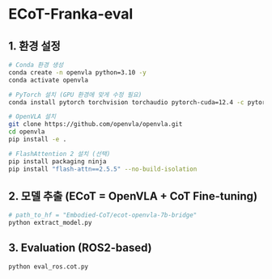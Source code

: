 # ECoT-Franka-eval

## 1. 환경 설정
```bash
# Conda 환경 생성
conda create -n openvla python=3.10 -y
conda activate openvla

# PyTorch 설치 (GPU 환경에 맞게 수정 필요)
conda install pytorch torchvision torchaudio pytorch-cuda=12.4 -c pytorch -c nvidia -y

# OpenVLA 설치
git clone https://github.com/openvla/openvla.git
cd openvla
pip install -e .

# FlashAttention 2 설치 (선택)
pip install packaging ninja
pip install "flash-attn==2.5.5" --no-build-isolation
```

## 2. 모델 추출 (ECoT = OpenVLA + CoT Fine-tuning)
```bash
# path_to_hf = "Embodied-CoT/ecot-openvla-7b-bridge" 
python extract_model.py
```

## 3. Evaluation (ROS2-based)
```bash
python eval_ros.cot.py 
```
